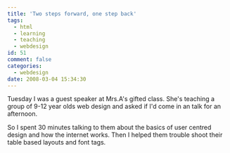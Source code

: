 ```yaml
---
title: 'Two steps forward, one step back'
tags:
  - html
  - learning
  - teaching
  - webdesign
id: 51
comment: false
categories:
  - webdesign
date: 2008-03-04 15:34:30
---
```


Tuesday I was a guest speaker at Mrs.A's gifted class.  She's teaching a group of 9-12 year olds web design and asked if I'd come in an talk for an afternoon.

So I spent 30 minutes talking to them about the basics of user centred design and how the internet works.  Then I helped them trouble shoot their table based layouts and font tags.